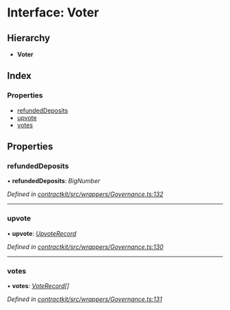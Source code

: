 # Interface: Voter

## Hierarchy

* **Voter**

## Index

### Properties

* [refundedDeposits](_wrappers_governance_.voter.md#refundeddeposits)
* [upvote](_wrappers_governance_.voter.md#upvote)
* [votes](_wrappers_governance_.voter.md#votes)

## Properties

###  refundedDeposits

• **refundedDeposits**: *BigNumber*

*Defined in [contractkit/src/wrappers/Governance.ts:132](https://github.com/celo-org/celo-monorepo/blob/master/packages/contractkit/src/wrappers/Governance.ts#L132)*

___

###  upvote

• **upvote**: *[UpvoteRecord](_wrappers_governance_.upvoterecord.md)*

*Defined in [contractkit/src/wrappers/Governance.ts:130](https://github.com/celo-org/celo-monorepo/blob/master/packages/contractkit/src/wrappers/Governance.ts#L130)*

___

###  votes

• **votes**: *[VoteRecord](_wrappers_governance_.voterecord.md)[]*

*Defined in [contractkit/src/wrappers/Governance.ts:131](https://github.com/celo-org/celo-monorepo/blob/master/packages/contractkit/src/wrappers/Governance.ts#L131)*
